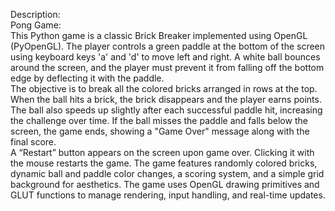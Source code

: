 Description:
<br>
Pong Game:
<br>
This Python game is a classic Brick Breaker implemented using OpenGL (PyOpenGL). The player controls a green paddle at the bottom of the screen using keyboard keys 'a' and 'd' to move left and right. A white ball bounces around the screen, and the player must prevent it from falling off the bottom edge by deflecting it with the paddle.
<br>
The objective is to break all the colored bricks arranged in rows at the top. When the ball hits a brick, the brick disappears and the player earns points. The ball also speeds up slightly after each successful paddle hit, increasing the challenge over time. If the ball misses the paddle and falls below the screen, the game ends, showing a "Game Over" message along with the final score.
<br>
A “Restart” button appears on the screen upon game over. Clicking it with the mouse restarts the game. The game features randomly colored bricks, dynamic ball and paddle color changes, a scoring system, and a simple grid background for aesthetics. The game uses OpenGL drawing primitives and GLUT functions to manage rendering, input handling, and real-time updates.